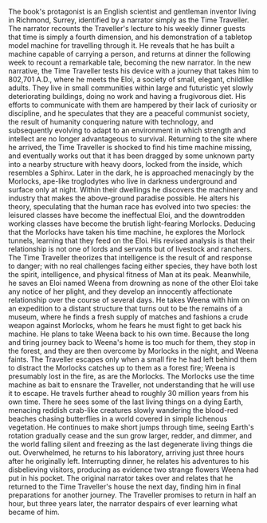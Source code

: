  The book's protagonist is an English scientist and gentleman inventor living in Richmond, Surrey, identified by a narrator simply as the Time Traveller. The narrator recounts the Traveller's lecture to his weekly dinner guests that time is simply a fourth dimension, and his demonstration of a tabletop model machine for travelling through it. He reveals that he has built a machine capable of carrying a person, and returns at dinner the following week to recount a remarkable tale, becoming the new narrator. In the new narrative, the Time Traveller tests his device with a journey that takes him to 802,701 A.D., where he meets the Eloi, a society of small, elegant, childlike adults. They live in small communities within large and futuristic yet slowly deteriorating buildings, doing no work and having a frugivorous diet. His efforts to communicate with them are hampered by their lack of curiosity or discipline, and he speculates that they are a peaceful communist society, the result of humanity conquering nature with technology, and subsequently evolving to adapt to an environment in which strength and intellect are no longer advantageous to survival. Returning to the site where he arrived, the Time Traveller is shocked to find his time machine missing, and eventually works out that it has been dragged by some unknown party into a nearby structure with heavy doors, locked from the inside, which resembles a Sphinx. Later in the dark, he is approached menacingly by the Morlocks, ape-like troglodytes who live in darkness underground and surface only at night. Within their dwellings he discovers the machinery and industry that makes the above-ground paradise possible. He alters his theory, speculating that the human race has evolved into two species: the leisured classes have become the ineffectual Eloi, and the downtrodden working classes have become the brutish light-fearing Morlocks. Deducing that the Morlocks have taken his time machine, he explores the Morlock tunnels, learning that they feed on the Eloi. His revised analysis is that their relationship is not one of lords and servants but of livestock and ranchers. The Time Traveller theorizes that intelligence is the result of and response to danger; with no real challenges facing either species, they have both lost the spirit, intelligence, and physical fitness of Man at its peak. Meanwhile, he saves an Eloi named Weena from drowning as none of the other Eloi take any notice of her plight, and they develop an innocently affectionate relationship over the course of several days. He takes Weena with him on an expedition to a distant structure that turns out to be the remains of a museum, where he finds a fresh supply of matches and fashions a crude weapon against Morlocks, whom he fears he must fight to get back his machine. He plans to take Weena back to his own time. Because the long and tiring journey back to Weena's home is too much for them, they stop in the forest, and they are then overcome by Morlocks in the night, and Weena faints. The Traveller escapes only when a small fire he had left behind them to distract the Morlocks catches up to them as a forest fire; Weena is presumably lost in the fire, as are the Morlocks. The Morlocks use the time machine as bait to ensnare the Traveller, not understanding that he will use it to escape. He travels further ahead to roughly 30 million years from his own time. There he sees some of the last living things on a dying Earth, menacing reddish crab-like creatures slowly wandering the blood-red beaches chasing butterflies in a world covered in simple lichenous vegetation. He continues to make short jumps through time, seeing Earth's rotation gradually cease and the sun grow larger, redder, and dimmer, and the world falling silent and freezing as the last degenerate living things die out. Overwhelmed, he returns to his laboratory, arriving just three hours after he originally left. Interrupting dinner, he relates his adventures to his disbelieving visitors, producing as evidence two strange flowers Weena had put in his pocket. The original narrator takes over and relates that he returned to the Time Traveller's house the next day, finding him in final preparations for another journey. The Traveller promises to return in half an hour, but three years later, the narrator despairs of ever learning what became of him.